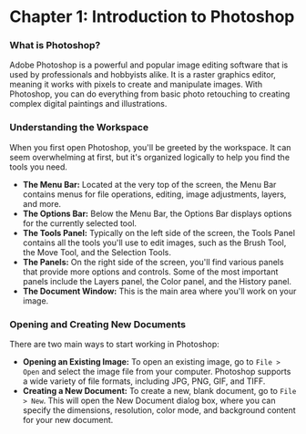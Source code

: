 # Chapter 1: Introduction to Photoshop

### What is Photoshop?

Adobe Photoshop is a powerful and popular image editing software that is used by professionals and hobbyists alike. It is a raster graphics editor, meaning it works with pixels to create and manipulate images. With Photoshop, you can do everything from basic photo retouching to creating complex digital paintings and illustrations.

### Understanding the Workspace

When you first open Photoshop, you'll be greeted by the workspace. It can seem overwhelming at first, but it's organized logically to help you find the tools you need.

*   **The Menu Bar:** Located at the very top of the screen, the Menu Bar contains menus for file operations, editing, image adjustments, layers, and more.
*   **The Options Bar:** Below the Menu Bar, the Options Bar displays options for the currently selected tool.
*   **The Tools Panel:** Typically on the left side of the screen, the Tools Panel contains all the tools you'll use to edit images, such as the Brush Tool, the Move Tool, and the Selection Tools.
*   **The Panels:** On the right side of the screen, you'll find various panels that provide more options and controls. Some of the most important panels include the Layers panel, the Color panel, and the History panel.
*   **The Document Window:** This is the main area where you'll work on your image.

### Opening and Creating New Documents

There are two main ways to start working in Photoshop:

*   **Opening an Existing Image:** To open an existing image, go to `File > Open` and select the image file from your computer. Photoshop supports a wide variety of file formats, including JPG, PNG, GIF, and TIFF.
*   **Creating a New Document:** To create a new, blank document, go to `File > New`. This will open the New Document dialog box, where you can specify the dimensions, resolution, color mode, and background content for your new document.
